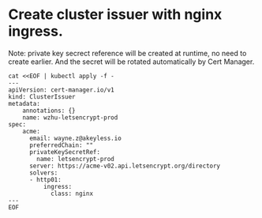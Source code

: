 # Create cluster issuer with nginx ingress. 

Note: private key secrect reference will be created at runtime, no need to create earlier.
And the secret will be rotated automatically by Cert Manager.

```
cat <<EOF | kubectl apply -f -
---
apiVersion: cert-manager.io/v1
kind: ClusterIssuer
metadata:
    annotations: {}
    name: wzhu-letsencrypt-prod
spec:
    acme:
      email: wayne.z@akeyless.io
      preferredChain: ""
      privateKeySecretRef:
        name: letsencrypt-prod
      server: https://acme-v02.api.letsencrypt.org/directory
      solvers:
      - http01:
          ingress:
            class: nginx
---
EOF
```
